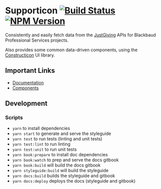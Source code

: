 # Supporticon [![Build Status](https://circleci.com/gh/blackbaud-services/supporticon/tree/master.svg?style=shield)](https://circleci.com/gh/blackbaud-services/supporticon/tree/master) [![NPM Version](https://img.shields.io/npm/v/supporticon.svg?style=flat-square&amp;colorB=1bab6b)](https://www.npmjs.com/package/supporticon)

Consistently and easily fetch data from the [JustGiving](https://developer.justgiving.com/) APIs for Blackbaud Professional Services projects.

Also provides some common data-driven components, using the [Constructicon](https://github.com/blackbaud-services/constructicon) UI library.

## Important Links

- [Documentation](https://blackbaud-services.github.io/supporticon)
- [Components](https://blackbaud-services.github.io/supporticon/components)

## Development

### Scripts

- `yarn` to install dependencies
- `yarn start` to generate and serve the styleguide
- `yarn test` to run tests (linting and unit tests)
- `yarn test:lint` to run linting
- `yarn test:unit` to run unit tests
- `yarn book:prepare` to install doc dependencies
- `yarn book:watch` to prep and serve the docs gitbook
- `yarn book:build` will build the docs gitbook
- `yarn styleguide:build` will build the styleguide
- `yarn docs:build` builds the styleguide and gitbook
- `yarn docs:deploy` deploys the docs (styleguide and gitbook)
